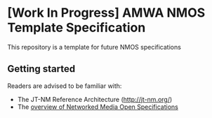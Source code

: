 # [Work In Progress] AMWA NMOS Template Specification

This repository is a template for future NMOS specifications

## Getting started

Readers are advised to be familiar with:
* The JT-NM Reference Architecture (http://jt-nm.org/)
* The [overview of Networked Media Open Specifications](https://amwa-tv.github.io/nmos)
